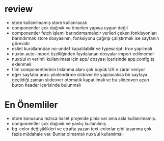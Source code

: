 # review

- store kullanılmamış store kullanılacak
- componentler çok dağınık ve önerilen yapıya uygun değil
- componentler fetch işlemi barındırmamalıdır verileri çeken fonkisyonları barındırmak store dosyasının, fonksiyonu çağırıp çalıştırmak ise sayfanın görevidir
- eslint kurallarından no-undef kapatılabilir ve typescript: true yapılmalı
- nuxtın auto-import özelliğinden faydalanan dosyalar import edilmemeli
- nuxt/ui ın verimli kullanılması için app/ dosyası içerisinde app.config.ts eklenmeli
- film componentlerinin tıklanma alanı çok büyük UX e zarar veriyor
- eğer sayfalar arası yönlendirme slidover ile yapılacaksa bir sayfaya geçildiği zaman slideover otomatik kapatılmalı ve bu slideoverı açan buton header içerisinde bulunmalı

# En Önemliler
- store konusunu hızlıca hallet projende pinia var ama asla kullanılmamış.
- componentler çok dağınık ve yanlış kullanılmış
- bg-color değişiklikleri ve etrafta yazan text-colorlar gibi tasarıma çok fazla müdahale var. Bunlar olmamalı nuxt/ui kullanılmalı
